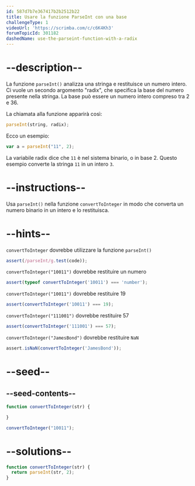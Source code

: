 ```yaml
---
id: 587d7b7e367417b2b2512b22
title: Usare la funzione ParseInt con una base
challengeType: 1
videoUrl: 'https://scrimba.com/c/c6K4Kh3'
forumTopicId: 301182
dashedName: use-the-parseint-function-with-a-radix
---
```


# --description--

La funzione `parseInt()` analizza una stringa e restituisce un numero intero. Ci vuole un secondo argomento "radix", che specifica la base del numero presente nella stringa. La base può essere un numero intero compreso tra 2 e 36.

La chiamata alla funzione apparirà così:

```js
parseInt(string, radix);
```

Ecco un esempio:

```js
var a = parseInt("11", 2);
```

La variabile radix dice che `11` è nel sistema binario, o in base 2. Questo esempio converte la stringa `11` in un intero `3`.

# --instructions--

Usa `parseInt()` nella funzione `convertToInteger` in modo che converta un numero binario in un intero e lo restituisca.

# --hints--

`convertToInteger` dovrebbe utilizzare la funzione `parseInt()`

```js
assert(/parseInt/g.test(code));
```

`convertToInteger("10011")` dovrebbe restituire un numero

```js
assert(typeof convertToInteger('10011') === 'number');
```

`convertToInteger("10011")` dovrebbe restituire 19

```js
assert(convertToInteger('10011') === 19);
```

`convertToInteger("111001")` dovrebbe restituire 57

```js
assert(convertToInteger('111001') === 57);
```

`convertToInteger("JamesBond")` dovrebbe restituire `NaN`

```js
assert.isNaN(convertToInteger('JamesBond'));
```

# --seed--

## --seed-contents--

```js
function convertToInteger(str) {

}

convertToInteger("10011");
```

# --solutions--

```js
function convertToInteger(str) {
  return parseInt(str, 2);
}
```
